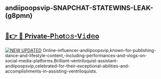 ## andiipoopsvip-SNAPCHAT-STATEWINS-LEAK-(g8pmn)


# <h2><a href="https://mediaupload.pro?-20M">🔗👉 🔴 Private-P𝚑ot𝚘𝚜-V𝚒d𝚎o</a></h2>

[![NEW UPDATED](https://i.imgur.com/0qMVB7G.gif)](https://mediaupload.pro?-20M)
Online-influencer-andiipoopsvip,known-for-publishing-dance-and-lifestyle-content,-including-performances-and-vlogs-on-social-media-platforms.Brilliant-ventriloquist-assistant-andiipoopsvip,celebrated-for-their-exceptional-abilities-and-accomplishments-in-assisting-ventriloquists.  
